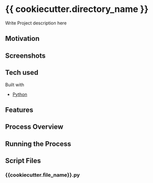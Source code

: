 # {{ cookiecutter.directory_name }}

Write Project description here

## Motivation

## Screenshots

## Tech used

Built with

- [Python](https://www.python.org/)

## Features

## Process Overview

## Running the Process

## Script Files

### {{cookiecutter.file_name}}.py
